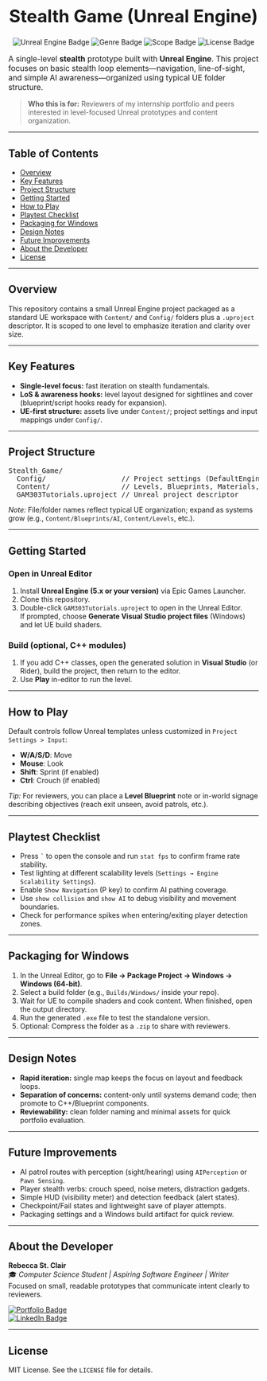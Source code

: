 <h1 style="text-align:center; font-size:2.5em;">Stealth Game (Unreal Engine)</h1>

<p align="center">
  <img src="https://img.shields.io/badge/Engine-Unreal%20Engine-1f6feb.svg" alt="Unreal Engine Badge"/>
  <img src="https://img.shields.io/badge/Genre-Stealth-blue.svg" alt="Genre Badge"/>
  <img src="https://img.shields.io/badge/Scope-Single%20Level-brightgreen.svg" alt="Scope Badge"/>
  <img src="https://img.shields.io/badge/License-MIT-lightgrey.svg" alt="License Badge"/>
</p>

<p style="font-size:1.1em;">A single-level <b>stealth</b> prototype built with <b>Unreal Engine</b>. This project focuses on basic stealth loop elements—navigation, line-of-sight, and simple AI awareness—organized using typical UE folder structure.</p>

<blockquote><b>Who this is for:</b> Reviewers of my internship portfolio and peers interested in level-focused Unreal prototypes and content organization.</blockquote>

<hr>

<h2>Table of Contents</h2>
<ul>
  <li><a href="#overview">Overview</a></li>
  <li><a href="#features">Key Features</a></li>
  <li><a href="#structure">Project Structure</a></li>
  <li><a href="#getting-started">Getting Started</a></li>
  <li><a href="#play">How to Play</a></li>
  <li><a href="#playtest">Playtest Checklist</a></li>
  <li><a href="#packaging">Packaging for Windows</a></li>
  <li><a href="#design-notes">Design Notes</a></li>
  <li><a href="#future-improvements">Future Improvements</a></li>
  <li><a href="#about-developer">About the Developer</a></li>
  <li><a href="#license">License</a></li>
</ul>

<hr>

<h2 id="overview">Overview</h2>
<p>This repository contains a small Unreal Engine project packaged as a standard UE workspace with <code>Content/</code> and <code>Config/</code> folders plus a <code>.uproject</code> descriptor. It is scoped to one level to emphasize iteration and clarity over size.</p>

<hr>

<h2 id="features">Key Features</h2>
<ul>
  <li><b>Single-level focus:</b> fast iteration on stealth fundamentals.</li>
  <li><b>LoS & awareness hooks:</b> level layout designed for sightlines and cover (blueprint/script hooks ready for expansion).</li>
  <li><b>UE-first structure:</b> assets live under <code>Content/</code>; project settings and input mappings under <code>Config/</code>.</li>
</ul>

<hr>

<h2 id="structure">Project Structure</h2>
<pre>
Stealth_Game/
  Config/                  // Project settings (DefaultEngine.ini, input, etc.)
  Content/                 // Levels, Blueprints, Materials, Meshes, etc.
  GAM303Tutorials.uproject // Unreal project descriptor
</pre>
<p><i>Note:</i> File/folder names reflect typical UE organization; expand as systems grow (e.g., <code>Content/Blueprints/AI</code>, <code>Content/Levels</code>, etc.).</p>

<hr>

<h2 id="getting-started">Getting Started</h2>
<h3>Open in Unreal Editor</h3>
<ol>
  <li>Install <b>Unreal Engine (5.x or your version)</b> via Epic Games Launcher.</li>
  <li>Clone this repository.</li>
  <li>Double-click <code>GAM303Tutorials.uproject</code> to open in the Unreal Editor.<br>
      If prompted, choose <b>Generate Visual Studio project files</b> (Windows) and let UE build shaders.</li>
</ol>

<h3>Build (optional, C++ modules)</h3>
<ol>
  <li>If you add C++ classes, open the generated solution in <b>Visual Studio</b> (or Rider), build the project, then return to the editor.</li>
  <li>Use <b>Play</b> in-editor to run the level.</li>
</ol>

<hr>

<h2 id="play">How to Play</h2>
<p>Default controls follow Unreal templates unless customized in <code>Project Settings &gt; Input</code>:</p>
<ul>
  <li><b>W/A/S/D</b>: Move</li>
  <li><b>Mouse</b>: Look</li>
  <li><b>Shift</b>: Sprint (if enabled)</li>
  <li><b>Ctrl</b>: Crouch (if enabled)</li>
</ul>
<p><i>Tip:</i> For reviewers, you can place a <b>Level Blueprint</b> note or in-world signage describing objectives (reach exit unseen, avoid patrols, etc.).</p>

<hr>

<h2 id="playtest">Playtest Checklist</h2>
<ul>
  <li>Press <code>`</code> to open the console and run <code>stat fps</code> to confirm frame rate stability.</li>
  <li>Test lighting at different scalability levels (<code>Settings → Engine Scalability Settings</code>).</li>
  <li>Enable <code>Show Navigation</code> (P key) to confirm AI pathing coverage.</li>
  <li>Use <code>show collision</code> and <code>show AI</code> to debug visibility and movement boundaries.</li>
  <li>Check for performance spikes when entering/exiting player detection zones.</li>
</ul>

<hr>

<h2 id="packaging">Packaging for Windows</h2>
<ol>
  <li>In the Unreal Editor, go to <b>File → Package Project → Windows → Windows (64-bit)</b>.</li>
  <li>Select a build folder (e.g., <code>Builds/Windows/</code> inside your repo).</li>
  <li>Wait for UE to compile shaders and cook content. When finished, open the output directory.</li>
  <li>Run the generated <code>.exe</code> file to test the standalone version.</li>
  <li>Optional: Compress the folder as a <code>.zip</code> to share with reviewers.</li>
</ol>

<hr>

<h2 id="design-notes">Design Notes</h2>
<ul>
  <li><b>Rapid iteration:</b> single map keeps the focus on layout and feedback loops.</li>
  <li><b>Separation of concerns:</b> content-only until systems demand code; then promote to C++/Blueprint components.</li>
  <li><b>Reviewability:</b> clean folder naming and minimal assets for quick portfolio evaluation.</li>
</ul>

<hr>

<h2 id="future-improvements">Future Improvements</h2>
<ul>
  <li>AI patrol routes with perception (sight/hearing) using <code>AIPerception</code> or <code>Pawn Sensing</code>.</li>
  <li>Player stealth verbs: crouch speed, noise meters, distraction gadgets.</li>
  <li>Simple HUD (visibility meter) and detection feedback (alert states).</li>
  <li>Checkpoint/Fail states and lightweight save of player attempts.</li>
  <li>Packaging settings and a Windows build artifact for quick review.</li>
</ul>

<hr>

<h2 id="about-developer">About the Developer</h2>
<p><b>Rebecca St. Clair</b><br>
🎓 <i>Computer Science Student | Aspiring Software Engineer | Writer</i><br>
Focused on small, readable prototypes that communicate intent clearly to reviewers.</p>
<p>
  <a href="https://github.com/RebeccaStClairProjects"><img src="https://img.shields.io/badge/Portfolio-RebeccaStClairProjects-blue" alt="Portfolio Badge"></a><br>
  <a href="https://www.linkedin.com/in/rebecca-st-clair-553225236/"><img src="https://img.shields.io/badge/LinkedIn-Rebecca%20St.%20Clair-blue?logo=linkedin" alt="LinkedIn Badge"></a>
</p>

<hr>

<h2 id="license">License</h2>
<p>MIT License. See the <code>LICENSE</code> file for details.</p>
